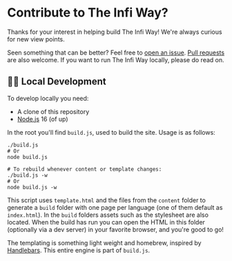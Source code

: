 # Contribute to The Infi Way?

Thanks for your interest in helping build The Infi Way!
We're always curious for new view points.

Seen something that can be better?
Feel free to [open an issue](https://github.com/infi-nl/the-infi-way/issues/new).
[Pull requests](https://github.com/infi-nl/the-infi-way/pulls) are also welcome.
If you want to run The Infi Way locally, please do read on.

## 🧑‍💻 Local Development

To develop locally you need:

- A clone of this repository
- [Node.js](https://nodejs.org) 16 (of up)

In the root you'll find `build.js`, used to build the site.
Usage is as follows:

```shell
./build.js
# Or
node build.js

# To rebuild whenever content or template changes:
./build.js -w
# Or
node build.js -w
```

This script uses `template.html` and the files from the `content` folder to generate a `build` folder with one page per language (one of them default as `index.html`).
In the `build` folders assets such as the stylesheet are also located.
When the build has run you can open the HTML in this folder (optionally via a dev server) in your favorite browser, and you're good to go!

The templating is something light weight and homebrew, inspired by [Handlebars](https://handlebarsjs.com).
This entire engine is part of `build.js`.
